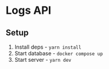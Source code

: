 # Logs API

## Setup

1. Install deps - `yarn install`
2. Start database - `docker compose up`
3. Start server - `yarn dev`